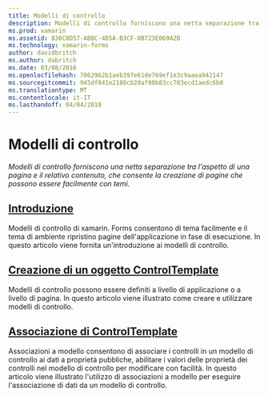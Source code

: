 ```yaml
---
title: Modelli di controllo
description: Modelli di controllo forniscono una netta separazione tra l'aspetto di una pagina e il relativo contenuto, che consente la creazione di pagine che possono essere facilmente con temi.
ms.prod: xamarin
ms.assetid: 836C8D57-ABBC-4D5A-B3CF-0B723E069A2B
ms.technology: xamarin-forms
author: davidbritch
ms.author: dabritch
ms.date: 03/08/2016
ms.openlocfilehash: 7062962b1aeb397e61de769ef1e3c9aaea942147
ms.sourcegitcommit: 945df041e2180cb20af08b83cc703ecd1aedc6b0
ms.translationtype: MT
ms.contentlocale: it-IT
ms.lasthandoff: 04/04/2018
---
```

# <a name="control-templates"></a>Modelli di controllo

_Modelli di controllo forniscono una netta separazione tra l'aspetto di una pagina e il relativo contenuto, che consente la creazione di pagine che possono essere facilmente con temi._

## <a name="introductionintroductionmd"></a>[Introduzione](introduction.md)

Modelli di controllo di xamarin. Forms consentono di tema facilmente e il tema di ambiente ripristino pagine dell'applicazione in fase di esecuzione. In questo articolo viene fornita un'introduzione ai modelli di controllo.

## <a name="creating-a-controltemplatecreatingmd"></a>[Creazione di un oggetto ControlTemplate](creating.md)

Modelli di controllo possono essere definiti a livello di applicazione o a livello di pagina. In questo articolo viene illustrato come creare e utilizzare modelli di controllo.

## <a name="binding-from-a-controltemplatetemplate-bindingmd"></a>[Associazione di ControlTemplate](template-binding.md)

Associazioni a modello consentono di associare i controlli in un modello di controllo ai dati a proprietà pubbliche, abilitare i valori delle proprietà dei controlli nel modello di controllo per modificare con facilità. In questo articolo viene illustrato l'utilizzo di associazioni a modello per eseguire l'associazione di dati da un modello di controllo.

